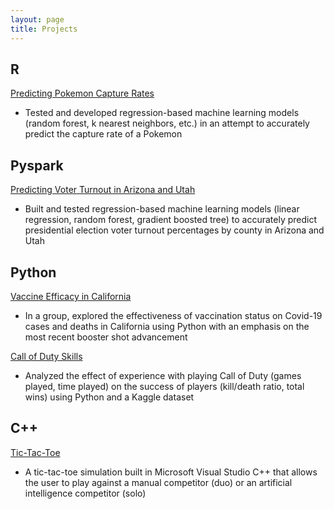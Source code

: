 ```yaml
---
layout: page
title: Projects
---
```


## R  
[Predicting Pokemon Capture Rates](https://github.com/shivanikharva/PSTAT131-Final-Project/blob/main/Predicting%20the%20Capture%20Rate%20of%20Pokemon.pdf)  
- Tested and developed regression-based machine learning models (random forest, k nearest neighbors, etc.) in an attempt to accurately predict the capture rate of a Pokemon    

## Pyspark  
[Predicting Voter Turnout in Arizona and Utah](https://github.com/shivanikharva/voter-turnout/blob/main/FinalProject.ipynb)  
- Built and tested regression-based machine learning models (linear regression, random forest, gradient boosted tree) to accurately predict presidential election voter turnout percentages by county in Arizona and Utah  

## Python    
[Vaccine Efficacy in California](https://deepnote.com/workspace/pstat-100-course-project-06a57dc5-3fdf-4146-a1bb-ef02b8091492/project/PSTAT-100-Final-Report-03b916f0-6b5e-4d99-9ed1-a0b7d32e15e6/%2Fproject-final-report.ipynb)  
- In a group, explored the effectiveness of vaccination status on Covid-19 cases and deaths in California using Python with an emphasis on the most recent booster shot advancement  

[Call of Duty Skills](https://colab.research.google.com/drive/1Wc2q_D-s0L3Xm7TEeR0IRsGRWsvcnyK3?usp=sharing)  
- Analyzed the effect of experience with playing Call of Duty (games played, time played) on the success of players (kill/death ratio, total wins) using Python and a Kaggle dataset  

## C++  
[Tic-Tac-Toe](https://github.com/shivanikharva/C-Plus-Plus-Code/blob/main/tictactoe)  
- A tic-tac-toe simulation built in Microsoft Visual Studio C++ that allows the user to play against a manual competitor (duo) or an artificial intelligence competitor (solo)  
